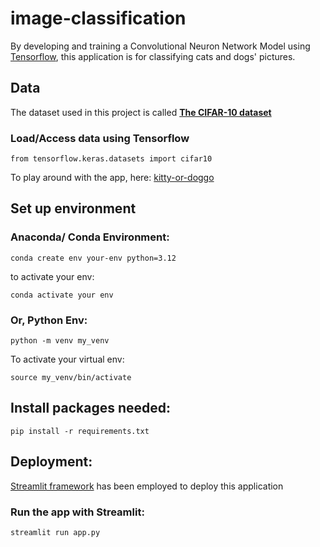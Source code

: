# image-classification

By developing and training a Convolutional Neuron Network Model using [Tensorflow](https://www.tensorflow.org/), this application is for classifying cats and dogs' pictures.

## Data
The dataset used in this project is called [**The CIFAR-10 dataset**](https://www.cs.toronto.edu/~kriz/cifar.html) 

### Load/Access data using Tensorflow
```
from tensorflow.keras.datasets import cifar10
```


To play around with the app, here: [kitty-or-doggo](https://kitty-or-doggo.streamlit.app/)

## Set up environment
### Anaconda/ Conda Environment:
```
conda create env your-env python=3.12
```
to activate your env: 

```
conda activate your env
```
### Or, Python Env:
```
python -m venv my_venv
``` 
To activate your virtual env:

```
source my_venv/bin/activate
```
## Install packages needed:
```
pip install -r requirements.txt
```

## Deployment:
[Streamlit framework](https://streamlit.io/) has been employed to deploy this application

### Run the app with Streamlit:
```
streamlit run app.py
```